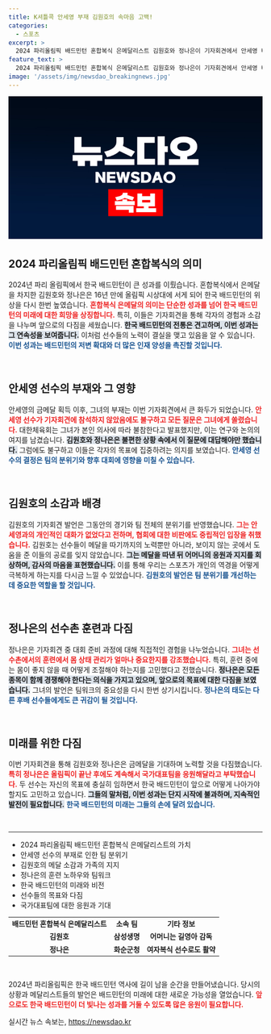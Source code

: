 ```yaml
---
title: K셔틀콕 안세영 부재 김원호의 속마음 고백!
categories:
  - 스포츠
excerpt: >
  2024 파리올림픽 배드민턴 혼합복식 은메달리스트 김원호와 정나은이 기자회견에서 안세영 비판 논란에 대한 입장을 전했습니다. 안세영은 불참 의사를 밝혔으며, 기자들은 그에 관한 질문을 계속해 난감한 상황이 이어졌습니다.
feature_text: >
  2024 파리올림픽 배드민턴 혼합복식 은메달리스트 김원호와 정나은이 기자회견에서 안세영 비판 논란에 대한 입장을 전했습니다. 안세영은 불참 의사를 밝혔으며, 기자들은 그에 관한 질문을 계속해 난감한 상황이 이어졌습니다.
image: '/assets/img/newsdao_breakingnews.jpg'
---
```


<p><img src="/assets/img/newsdao_breakingnews.jpg" alt="koreaapp 속보" /></p>

<h2 data-ke-size="size26">2024 파리올림픽 배드민턴 혼합복식의 의미</h2>

<p data-ke-size="size16">2024년 파리 올림픽에서 한국 배드민턴이 큰 성과를 이뤘습니다. 혼합복식에서 은메달을 차지한 김원호와 정나은은 16년 만에 올림픽 시상대에 서게 되어 한국 배드민턴의 위상을 다시 한번 높였습니다. <b><span style="color: #ee2323;">혼합복식 은메달의 의미는 단순한 성과를 넘어 한국 배드민턴의 미래에 대한 희망을 상징합니다.</span></b> 특히, 이들은 기자회견을 통해 각자의 경험과 소감을 나누며 앞으로의 다짐을 세웠습니다. <b><span style="background-color: #21538527;">한국 배드민턴의 전통은 견고하며, 이번 성과는 그 연속성을 보여줍니다.</span></b> 이처럼 선수들의 노력이 결실을 맺고 있음을 알 수 있습니다. <b><span style="color: #1a5490;">이번 성과는 배드민턴의 저변 확대와 더 많은 인재 양성을 촉진할 것입니다.</span></b></p>

<p data-ke-size="size16">&nbsp;</p>

<h2 data-ke-size="size26">안세영 선수의 부재와 그 영향</h2>

<p data-ke-size="size16">안세영의 금메달 획득 이후, 그녀의 부재는 이번 기자회견에서 큰 화두가 되었습니다. <b><span style="color: #ee2323;">안세영 선수가 기자회견에 참석하지 않았음에도 불구하고 모든 질문은 그녀에게 쏠렸습니다.</span></b> 대한체육회는 그녀가 본인 의사에 따라 불참한다고 발표했지만, 이는 연구와 논의의 여지를 남겼습니다. <b><span style="background-color: #21538527;">김원호와 정나은은 불편한 상황 속에서 이 질문에 대답해야만 했습니다.</span></b> 그럼에도 불구하고 이들은 각자의 목표에 집중하려는 의지를 보였습니다. <b><span style="color: #1a5490;">안세영 선수의 결정은 팀의 분위기와 향후 대회에 영향을 미칠 수 있습니다.</span></b></p>

<p data-ke-size="size16">&nbsp;</p>

<h2 data-ke-size="size26">김원호의 소감과 배경</h2>

<p data-ke-size="size16">김원호의 기자회견 발언은 그동안의 경기와 팀 전체의 분위기를 반영했습니다. <b><span style="color: #ee2323;">그는 안세영과의 개인적인 대화가 없었다고 전하며, 협회에 대한 비판에도 중립적인 입장을 취했습니다.</span></b> 김원호는 선수들이 메달을 따기까지의 노력뿐만 아니라, 보이지 않는 곳에서 도움을 준 이들의 공로를 잊지 않았습니다. <b><span style="background-color: #21538527;">그는 메달을 따낸 뒤 어머니의 응원과 지지를 회상하며, 감사의 마음을 표현했습니다.</span></b> 이를 통해 우리는 스포츠가 개인의 역경을 어떻게 극복하게 하는지를 다시금 느낄 수 있었습니다. <b><span style="color: #1a5490;">김원호의 발언은 팀 분위기를 개선하는 데 중요한 역할을 할 것입니다.</span></b></p>

<p data-ke-size="size16">&nbsp;</p>

<h2 data-ke-size="size26">정나은의 선수촌 훈련과 다짐</h2>

<p data-ke-size="size16">정나은은 기자회견 중 대회 준비 과정에 대해 직접적인 경험을 나누었습니다. <b><span style="color: #ee2323;">그녀는 선수촌에서의 훈련에서 몸 상태 관리가 얼마나 중요한지를 강조했습니다.</span></b> 특히, 훈련 중에는 몸이 좋지 않을 때 어떻게 조절해야 하는지를 고민했다고 전했습니다. <b><span style="background-color: #21538527;">정나은은 모든 종목이 함께 경쟁해야 한다는 의식을 가지고 있으며, 앞으로의 목표에 대한 다짐을 보였습니다.</span></b> 그녀의 발언은 팀워크의 중요성을 다시 한번 상기시킵니다. <b><span style="color: #1a5490;">정나은의 태도는 다른 후배 선수들에게도 큰 귀감이 될 것입니다.</span></b></p>

<p data-ke-size="size16">&nbsp;</p>

<h2 data-ke-size="size26">미래를 위한 다짐</h2>

<p data-ke-size="size16">이번 기자회견을 통해 김원호와 정나은은 금메달을 기대하며 노력할 것을 다짐했습니다. <b><span style="color: #ee2323;">특히 정나은은 올림픽이 끝난 후에도 계속해서 국가대표팀을 응원해달라고 부탁했습니다.</span></b> 두 선수는 자신의 목표에 충실히 임하면서 한국 배드민턴이 앞으로 어떻게 나아가야 할지도 고민하고 있습니다. <b><span style="background-color: #21538527;">그들의 말처럼, 이번 성과는 단지 시작에 불과하며, 지속적인 발전이 필요합니다.</span></b> <b><span style="color: #1a5490;"> 한국 배드민턴의 미래는 그들의 손에 달려 있습니다.</span></b></p>

<p data-ke-size="size16">&nbsp;</p>

<hr>

<ul>
  <li>2024 파리올림픽 배드민턴 혼합복식 은메달리스트의 가치</li>
  <li>안세영 선수의 부재로 인한 팀 분위기</li>
  <li>김원호의 메달 소감과 가족의 지지</li>
  <li>정나은의 훈련 노하우와 팀워크</li>
  <li>한국 배드민턴의 미래와 비전</li>
  <li>선수들의 목표와 다짐</li>
  <li>국가대표팀에 대한 응원과 기대</li>
</ul>

<table>
  <tr>
    <td style="text-align: center; height: 17px;"><b>배드민턴 혼합복식 은메달리스트</b></td>
    <td style="text-align: center; height: 17px;"><b>소속 팀</b></td>
    <td style="text-align: center; height: 17px;"><b>기타 정보</b></td>
  </tr>
  <tr>
    <td style="text-align: center; height: 17px;"><b>김원호</b></td>
    <td style="text-align: center; height: 17px;"><b>삼성생명</b></td>
    <td style="text-align: center; height: 17px;"><b>어머니는 길영아 감독</b></td>
  </tr>
  <tr>
    <td style="text-align: center; height: 17px;"><b>정나은</b></td>
    <td style="text-align: center; height: 17px;"><b>화순군청</b></td>
    <td style="text-align: center; height: 17px;"><b>여자복식 선수로도 활약</b></td>
  </tr>
</table>

<p data-ke-size="size16">&nbsp;</p>

<p data-ke-size="size16">2024년 파리올림픽은 한국 배드민턴 역사에 길이 남을 순간을 만들어냈습니다. 당시의 상황과 메달리스트들의 발언은 배드민턴의 미래에 대한 새로운 가능성을 열었습니다. <b><span style="color: #ee2323;">앞으로도 한국 배드민턴이 더 빛나는 성과를 거둘 수 있도록 많은 응원이 필요합니다.</span></b></p>
실시간 뉴스 속보는, <a href="https://newsdao.kr" rel="dofollow">https://newsdao.kr</a>


